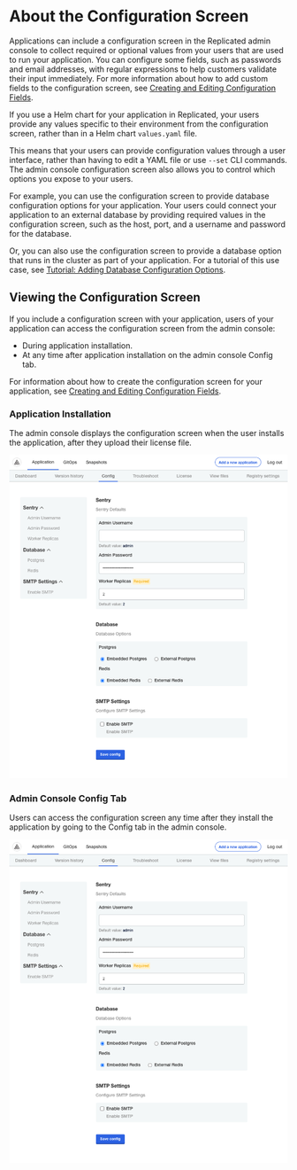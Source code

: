 # About the Configuration Screen

Applications can include a configuration screen in the Replicated admin console to collect required or optional values from your users that are used to run your application. You can configure some fields, such as passwords and email addresses, with regular expressions to help customers validate their input immediately. For more information about how to add custom fields to the configuration screen, see [Creating and Editing Configuration Fields](admin-console-customize-config-screen).

If you use a Helm chart for your application in Replicated, your users provide any values specific to their environment from the configuration screen, rather than in a Helm chart `values.yaml` file.

This means that your users can provide configuration values through a user interface, rather than having to edit a YAML file or use `--set` CLI commands. The admin console configuration screen also allows you to control which options you expose to your users.

For example, you can use the configuration screen to provide database configuration options for your application. Your users could connect your application to an external database by providing required values in the configuration screen, such as the host, port, and a username and password for the database.

Or, you can also use the configuration screen to provide a database option that runs in the cluster as part of your application. For a tutorial of this use case, see [Tutorial: Adding Database Configuration Options](tutorial-adding-db-config).

## Viewing the Configuration Screen

If you include a configuration screen with your application, users of your application can access the configuration screen from the admin console:
* During application installation.
* At any time after application installation on the admin console Config tab.

For information about how to create the configuration screen for your application, see [Creating and Editing Configuration Fields](admin-console-customize-config-screen).

### Application Installation

The admin console displays the configuration screen when the user installs the application, after they upload their license file.

![configuration screen that displays during application install](../../static/images/config-screen-sentry-enterprise-app-install.png)

### Admin Console Config Tab

Users can access the configuration screen any time after they install the application by going to the Config tab in the admin console.

![configuration screen that displays in the Config tab](../../static/images/config-screen-sentry-enterprise.png)
